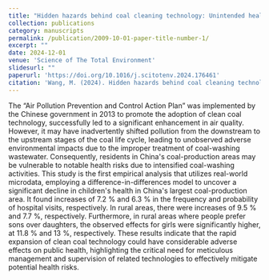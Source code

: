 ```yaml
---
title: "Hidden hazards behind coal cleaning technology: Unintended health deteriorations amid China's air quality improvements"
collection: publications
category: manuscripts
permalink: /publication/2009-10-01-paper-title-number-1/
excerpt: ""
date: 2024-12-01
venue: 'Science of The Total Environment'
slidesurl: ""
paperurl: 'https://doi.org/10.1016/j.scitotenv.2024.176461'
citation: 'Wang, M. (2024). Hidden hazards behind coal cleaning technology: Unintended health deteriorations amid China's air quality improvements. <i>Science of The Total Environment</i>,954, 176461.'
---
```


The “Air Pollution Prevention and Control Action Plan” was implemented by the Chinese government in 2013 to promote the adoption of clean coal technology, successfully led to a significant enhancement in air quality. However, it may have inadvertently shifted pollution from the downstream to the upstream stages of the coal life cycle, leading to unobserved adverse environmental impacts due to the improper treatment of coal-washing wastewater. Consequently, residents in China's coal-production areas may be vulnerable to notable health risks due to intensified coal-washing activities. This study is the first empirical analysis that utilizes real-world microdata, employing a difference-in-differences model to uncover a significant decline in children's health in China's largest coal-production area. It found increases of 7.2 % and 6.3 % in the frequency and probability of hospital visits, respectively. In rural areas, there were increases of 9.5 % and 7.7 %, respectively. Furthermore, in rural areas where people prefer sons over daughters, the observed effects for girls were significantly higher, at 11.8 % and 13 %, respectively. These results indicate that the rapid expansion of clean coal technology could have considerable adverse effects on public health, highlighting the critical need for meticulous management and supervision of related technologies to effectively mitigate potential health risks.
